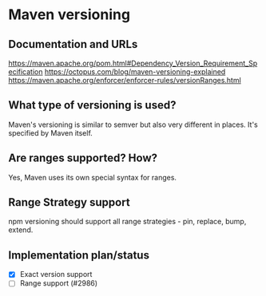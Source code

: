 # Maven versioning

## Documentation and URLs

https://maven.apache.org/pom.html#Dependency_Version_Requirement_Specification
https://octopus.com/blog/maven-versioning-explained
https://maven.apache.org/enforcer/enforcer-rules/versionRanges.html

## What type of versioning is used?

Maven's versioning is similar to semver but also very different in places. It's specified by Maven itself.

## Are ranges supported? How?

Yes, Maven uses its own special syntax for ranges.

## Range Strategy support

npm versioning should support all range strategies - pin, replace, bump, extend.

## Implementation plan/status

- [x] Exact version support
- [ ] Range support (#2986)

